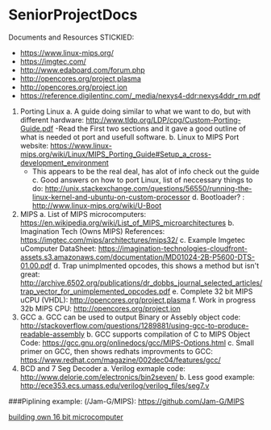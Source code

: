 # SeniorProjectDocs
Documents and Resources 
STICKIED:
  - https://www.linux-mips.org/
  - https://imgtec.com/
  - http://www.edaboard.com/forum.php
  - http://opencores.org/project,plasma
  - http://opencores.org/project,ion
  - https://reference.digilentinc.com/_media/nexys4-ddr:nexys4ddr_rm.pdf

1. Porting Linux
  a. A guide doing similar to what we want to do, but with different hardware:    http://www.tldp.org/LDP/cpg/Custom-Porting-Guide.pdf 
    -Read the First two sections and it gave a good outline of what is needed ot port and usefull software.
  b. Linux to MIPS Port website: https://www.linux-mips.org/wiki/Linux/MIPS_Porting_Guide#Setup_a_cross-development_environment
    - This appears to be the real deal, has alot of info check out the guide
  c. Good answers on how to port Linux, list of neccessary things to do: http://unix.stackexchange.com/questions/56550/running-the-linux-kernel-and-ubuntu-on-custom-processor
  d. Bootloader? : http://www.linux-mips.org/wiki/U-Boot 
2. MIPS
  a. List of MIPS microcomputers: https://en.wikipedia.org/wiki/List_of_MIPS_microarchitectures 
  b. Imagination Tech (Owns MIPS) References: https://imgtec.com/mips/architectures/mips32/ 
  c. Example Imgetec uComputer DataSheet: https://imagination-technologies-cloudfront-assets.s3.amazonaws.com/documentation/MD01024-2B-P5600-DTS-01.00.pdf
  d. Trap unimplmented opcodes, this shows a method but isn't great: http://archive.6502.org/publications/dr_dobbs_journal_selected_articles/trap_vector_for_unimplemented_opcodes.pdf 
  e. Complete 32 bit MIPS uCPU (VHDL): http://opencores.org/project,plasma 
  f. Work in progress 32b MIPS CPU: http://opencores.org/project,ion
3. GCC
  a. GCC can be used to output Binary or Assebly object code: http://stackoverflow.com/questions/1289881/using-gcc-to-produce-readable-assembly 
  b. GCC supports compilation of C to MIPS Object Code: https://gcc.gnu.org/onlinedocs/gcc/MIPS-Options.html
  c. Small primer on GCC, then shows redhats improvments to GCC: https://www.redhat.com/magazine/002dec04/features/gcc/ 
4. BCD and 7 Seg Decoder
  a. Verilog exmaple code: http://www.delorie.com/electronics/bin2seven/
  b. Less good example: http://ece353.ecs.umass.edu/verilog/verilog_files/seg7.v 


###Piplining example:
(/Jam-G/MIPS): https://github.com/Jam-G/MIPS

[building own 16 bit microcomputer](https://archive.org/stream/tibook_how-to-build-your-own-working-16-bit-microcomputer/how-to-build-your-own-working-16-bit-microcomputer#page/n7/mode/2up)
